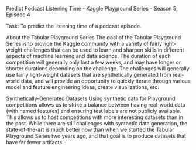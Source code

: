 Predict Podcast Listening Time - Kaggle Playground Series - Season 5, Episode 4

Task: To predict the listening time of a podcast episode.

About the Tabular Playground Series
The goal of the Tabular Playground Series is to provide the Kaggle community with a variety of fairly light-weight challenges that can be used to learn and sharpen skills in different aspects of machine learning and data science. The duration of each competition will generally only last a few weeks, and may have longer or shorter durations depending on the challenge. The challenges will generally use fairly light-weight datasets that are synthetically generated from real-world data, and will provide an opportunity to quickly iterate through various model and feature engineering ideas, create visualizations, etc.

Synthetically-Generated Datasets
Using synthetic data for Playground competitions allows us to strike a balance between having real-world data (with named features) and ensuring test labels are not publicly available. This allows us to host competitions with more interesting datasets than in the past. While there are still challenges with synthetic data generation, the state-of-the-art is much better now than when we started the Tabular Playground Series two years ago, and that goal is to produce datasets that have far fewer artifacts.
